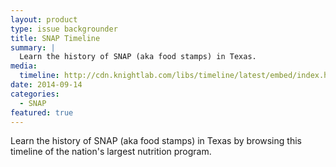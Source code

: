 ```yaml
---
layout: product
type: issue backgrounder
title: SNAP Timeline
summary: |
  Learn the history of SNAP (aka food stamps) in Texas.
media:
  timeline: http://cdn.knightlab.com/libs/timeline/latest/embed/index.html?source=0AqYrFZOhs5HLdGo4a1dXSmdocS1ORC1DY0FWaTNYVWc&font=Bevan-PotanoSans&maptype=toner&lang=en
date: 2014-09-14
categories:
  - SNAP
featured: true
---
```


Learn the history of SNAP (aka food stamps) in Texas by browsing this timeline of the nation's largest nutrition program.
